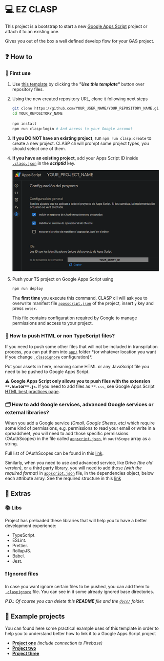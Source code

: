 # 💻 EZ CLASP

This project is a bootstrap to start a new [Google Apps Script](https://developers.google.com/apps-script) project or attach it to an existing one.

Gives you out of the box a well defined develop flow for your GAS project.

## ❓ How to

### 🥇 First use

1. Use [this template](https://github.com/cristobalgvera/ez-clasp) by clicking the **_"Use this template"_** button over repository files.

2. Using the new created repository URL, clone it following next steps

   ```bash
   git clone https://github.com/YOUR_USER_NAME/YOUR_REPOSITORY_NAME.git
   cd YOUR_REPOSITORY_NAME

   npm install
   npm run clasp:login # And access to your Google account
   ```

3. **If you DO NOT have an existing project**, run `npm run clasp:create` to create a new project. CLASP cli will prompt some project types, you should select one of them.

4. **If you have an existing project**, add your Apps Script ID inside [`.clasp.json`](./.clasp.json) in the **_scriptId_** key.

   ![Project configuration](docs/images/project-configuration.png)

5. Push your TS project on Google Apps Script using

   ```bash
   npm run deploy
   ```

   The **first time** you execute this command, CLASP cli will ask you to overwrite manifest file [`appsscript.json`](./appsscript.json) of the project, insert `y` key and press `enter`.

   This file contains configuration required by Google to manage permissions and access to your project.

### 🤔 How to push HTML or non TypeScript files?

If you need to push some other files that will not be included in transpilation process, you can put them into [`app/`](./app) folder \*(or whatever location you want if you change [`.claspignore`](./.claspignore) configuration)\*.

Put your assets in here, meaning some HTML or any JavaScript file you need to be pushed to Google Apps Script.

⚠️ **Google Apps Script only allows you to push files with the extension `**.html`or`**.js`**. If you need to add files as `**.css`, see Google Apps Script [HTML best practices page](https://developers.google.com/apps-script/guides/html/best-practices).

### 🗂 How to add Google services, advanced Google services or external libraries?

When you add a Google service _(Gmail, Google Sheets, etc)_ which require some kind of permissions, e.g. permissions to read your email or write in a spreadsheet, you will need to add those specific permissions (OAuthScopes) in the file called [`appscript.json`](./appsscript.json), in `oauthScope` array as a string.

Full list of OAuthScopes can be found in this [link](https://developers.google.com/identity/protocols/oauth2/scopes).

Similarly, when you need to use and advanced service, like Drive _(the old version)_, or a third party library, you will need to add those _(with the required format)_ in [`appscript.json`](./appsscript.json) file, in the dependencies object, below each attribute array. See the required structure in this [link](http://json.schemastore.org/appsscript)

## 🍕 Extras

### 📚 Libs

Project has preloaded these libraries that will help you to have a better development experience:

- TypeScript.
- ESLint.
- Prettier.
- RollupJS.
- Babel.
- Jest.

### ❗ Ignored files

In case you want ignore certain files to be pushed, you can add them to [`.claspignore`](./.claspignore) file. You can see in it some already ignored base directories.

_P.D.: Of course you can delete this **README** file and the [`docs/`](./docs) folder._

## 💼 Example projects

You can found here some practical example uses of this template in order to help you to understand better how to link it to a Google Apps Script project

- **[Project one](https://github.com/cristobalgvera/automatic-fup)** _(include connection to Firebase)_
- **[Project two](https://github.com/cristobalgvera/open-orders-update)**
- **[Project three](https://github.com/cristobalgvera/cmic-credentials)**
